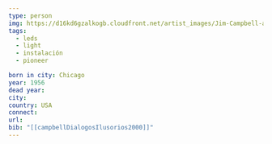 ```yaml
---
type: person
img: https://d16kd6gzalkogb.cloudfront.net/artist_images/Jim-Campbell-artist.jpg
tags:
  - leds
  - light
  - instalación
  - pioneer

born in city: Chicago
year: 1956
dead year: 
city: 
country: USA
connect: 
url: 
bib: "[[campbellDialogosIlusorios2000]]"
---
```

